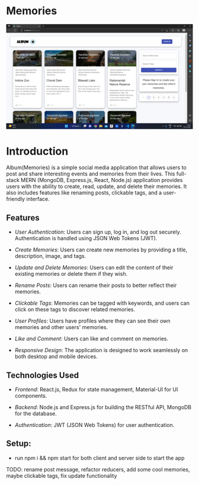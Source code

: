 # Memories

![Memories](https://github.com/harshii05/Album/blob/master/Screenshot%20(35).png)

# Introduction


Album(Memories) is a simple social media application that allows users to post and share interesting events and memories from their lives. This full-stack MERN (MongoDB, Express.js, React, Node.js) application provides users with the ability to create, read, update, and delete their memories. It also includes features like renaming posts, clickable tags, and a user-friendly interface.


## Features

- *User Authentication*: Users can sign up, log in, and log out securely. Authentication is handled using JSON Web Tokens (JWT).

- *Create Memories*: Users can create new memories by providing a title, description, image, and tags.

- *Update and Delete Memories*: Users can edit the content of their existing memories or delete them if they wish.

- *Rename Posts*: Users can rename their posts to better reflect their memories.

- *Clickable Tags*: Memories can be tagged with keywords, and users can click on these tags to discover related memories.

- *User Profiles*: Users have profiles where they can see their own memories and other users' memories.

- *Like and Comment*: Users can like and comment on memories.

- *Responsive Design*: The application is designed to work seamlessly on both desktop and mobile devices.

## Technologies Used

- *Frontend*: React.js, Redux for state management, Material-UI for UI components.

- *Backend*: Node.js and Express.js for building the RESTful API, MongoDB for the database.

- *Authentication*: JWT (JSON Web Tokens) for user authentication.



## Setup:
- run npm i && npm start for both client and server side to start the app

TODO: rename post message, refactor reducers, add some cool memories, maybe clickable tags, fix update functionality
